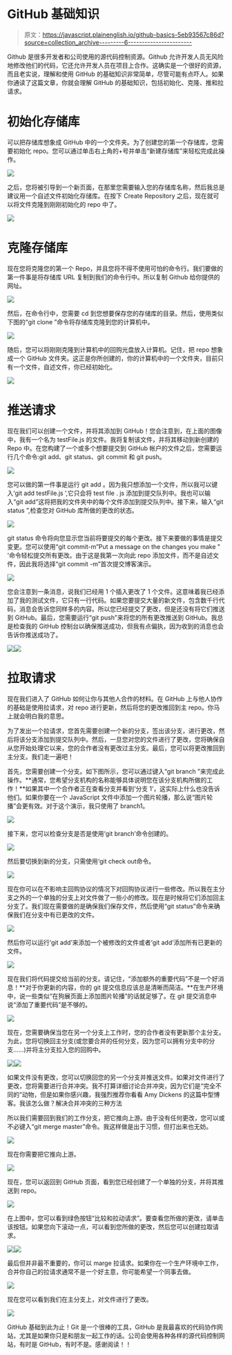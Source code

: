 # GitHub 基础知识

> 原文：<https://javascript.plainenglish.io/github-basics-5eb93567c86d?source=collection_archive---------6----------------------->

Github 是很多开发者和公司使用的源代码控制资源。Github 允许开发人员无风险地修改他们的代码，它还允许开发人员在项目上合作。这确实是一个很好的资源，而且老实说，理解和使用 GitHub 的基础知识非常简单，尽管可能有点吓人。如果你通读了这篇文章，你就会理解 GitHub 的基础知识，包括初始化、克隆、推和拉请求。

# 初始化存储库

可以把存储库想象成 GitHub 中的一个文件夹。为了创建您的第一个存储库，您需要初始化 repo。您可以通过单击右上角的+号并单击“新建存储库”来轻松完成此操作。

![](img/fbf53ec6d4060fce99971b03d62d33d2.png)

之后，您将被引导到一个新页面，在那里您需要输入您的存储库名称，然后我总是建议用一个自述文件初始化存储库。在按下 Create Repository 之后，现在就可以将文件克隆到刚刚初始化的 repo 中了。

![](img/7c981c2be1f72f702a0fe53a19dc1003.png)

# 克隆存储库

现在您将克隆您的第一个 Repo，并且您将不得不使用可怕的命令行。我们要做的第一件事是将存储库 URL 复制到我们的命令行中。所以复制 Github 给你提供的网址。

![](img/7c966a6f9b627e301c2813f0330c5601.png)

然后，在命令行中，您需要 cd 到您想要保存您的存储库的目录。然后，使用类似下图的“git clone <url github="" provides="">”命令将存储库克隆到您的计算机中。</url>

![](img/b21e75e04d63be59e5a15574baecb12b.png)

随后，您可以将刚刚克隆到计算机中的回购光盘放入计算机。记住，把 repo 想象成一个 GitHub 文件夹。这正是你所创建的，你的计算机中的一个文件夹，目前只有一个文件，自述文件，你已经初始化。

![](img/2fdb97f862cf384313b0f797d90cc51d.png)

# 推送请求

现在我们可以创建一个文件，并将其添加到 GitHub！您会注意到，在上面的图像中，我有一个名为 testFile.js 的文件。我将复制该文件，并将其移动到新创建的 Repo 中。在您构建了一个或多个想要提交到 GitHub 帐户的文件之后，您需要运行几个命令:git add、git status、git commit 和 git push。

![](img/2d15f1a3a497f6196418737a6b91e354.png)

您可以做的第一件事是运行 git add <specify which="" file="" or="" files="" to="" add="">。因为我只想添加一个文件，所以我可以键入‘git add testFile.js ’,它只会将 test file . js 添加到提交队列中。我也可以输入“git add”这将把我的文件夹中的每个文件添加到提交队列中。接下来，输入“git status ”,检查您对 GitHub 库所做的更改的状态。</specify>

![](img/e49f4b50dc51b83eb8303a7454a89f81.png)

git status 命令将向您显示您当前将要提交的每个更改。接下来要做的事情是提交变更。您可以使用“git commit-m”Put a message on the changes you make " '命令轻松提交所有更改。由于这是我第一次向此 repo 添加文件，而不是自述文件，因此我将选择“git commit -m”首次提交博客演示。

![](img/e1173dc501befe2361523d93adade2b4.png)

您会注意到一条消息，说我们已经用 1 个插入更改了 1 个文件。这意味着我已经添加了我的测试文件，它只有一行代码。如果您要提交大量的新文件，包含数千行代码，消息会告诉您同样多的内容。所以您已经提交了更改，但是还没有将它们推送到 GitHub。最后，您需要运行“git push”来将您的所有更改推送到 GitHub。我总是检查我的 GitHub 控制台以确保推送成功，但我有点偏执，因为收到的消息也会告诉你推送成功了。

![](img/918c03bf86b04689d30e481a102d99eb.png)![](img/2698de01bf4a347bbe05d03b03a0ebc2.png)

# 拉取请求

现在我们进入了 GitHub 如何让你与其他人合作的材料。在 GitHub 上与他人协作的基础是使用拉请求，对 repo 进行更新，然后将您的更改推回到主 repo。你马上就会明白我的意思。

为了发出一个拉请求，您首先需要创建一个新的分支，签出该分支，进行更改，然后将该分支添加到提交队列中。然后，一旦您对您的文件进行了更改，您将确保自从您开始处理它以来，您的合作者没有更改过主分支。最后，您可以将更改推回到主分支。我们走一遍吧！

首先，您需要创建一个分支。如下图所示，您可以通过键入“git branch <branch name="">”来完成此操作。**通常，您希望分支机构的名称能够具体说明您在该分支机构所做的工作！**如果其中一个合作者正在查看分支并看到‘分支 1’，这实际上什么也没告诉他们。如果你要在一个 JavaScript 文件中添加一个图片轮播，那么说“图片轮播”会更有效。对于这个演示，我只使用了 branch1。</branch>

![](img/177593086f939ef3eeef9110c4d6dea3.png)

接下来，您可以检查分支是否是使用‘git branch’命令创建的。

![](img/8288e27420a432277fea8e60e41518ad.png)

然后要切换到新的分支，只需使用‘git check out<branch name="">命令。</branch>

![](img/fcfa944b5b9dfd91baa4c93c3441bcbc.png)

现在你可以在不影响主回购协议的情况下对回购协议进行一些修改。所以我在主分支之外的一个单独的分支上对文件做了一些小的修改。现在是时候将它们添加回主分支了。我们现在需要做的是确保我们保存文件，然后使用“git status”命令来确保我们在分支中有已更改的文件。

![](img/bf9356fd156ef0c9d9b1bf88dc91980f.png)

然后你可以运行‘git add<files changed="">’来添加一个被修改的文件或者‘git add’添加所有已更新的文件。</files>

![](img/4b4404b975e63ea883e72f8a4942fbf7.png)

现在我们将代码提交给当前的分支。请记住，“添加额外的重要代码”不是一个好消息！**对于你更新的内容，你的 git 提交信息应该总是清晰而简洁。**在生产环境中，说一些类似“在狗展页面上添加图片轮播”的话就足够了。在 git 提交消息中说“添加了重要代码”是不够的。

![](img/fbc5cc8346fb82a4ab0e7cee837616d6.png)

现在，您需要确保当您在另一个分支上工作时，您的合作者没有更新那个主分支。为此，您将切换回主分支(或您要合并的任何分支，因为您可以拥有分支中的分支……)并将主分支拉入您的回购中。

![](img/3ed4353798bceddacc2e23d398a43b43.png)![](img/44a635234da8d413ca619da987f5a806.png)

如果文件没有更改，您可以切换回您的另一个分支并推送文件。如果对文件进行了更改，您将需要进行合并冲突。我不打算详细讨论合并冲突，因为它们是“完全不同的”动物，但是如果你感兴趣，我强烈推荐你看看 Amy Dickens 的这篇中型博客。我该怎么做？解决合并冲突的三种方法

所以我们需要回到我们的工作分支，把它推向上游。由于没有任何更改，您可以或不必键入“git merge master”命令。我这样做是出于习惯，但打出来也无妨。

![](img/f10b2f4c387f8c678971ba0b6f136cd0.png)

现在你需要把它推向上游。

![](img/9b60a661094104dcb63d23aa8325b300.png)

现在，您可以返回到 GitHub 页面，看到您已经创建了一个单独的分支，并将其推送到 repo。

![](img/3b0ef281eccc24b3cc46cd6b04586050.png)

在上图中，您可以看到绿色按钮“比较和拉动请求”。要查看您所做的更改，请单击该按钮。如果您向下滚动一点，可以看到您所做的更改，然后您可以创建拉取请求。

![](img/6759e43bfe0f5d1b2af2637a9c54f048.png)![](img/a202bdf8e7586518ad7e72fe9b3f6632.png)

最后但并非最不重要的，你可以 marge 拉请求。如果你在一个生产环境中工作，合并你自己的拉请求通常不是一个好主意，你可能希望一个同事去做。

![](img/b806451cb0ca00cfa126b338c0246488.png)

现在您可以看到我们在主分支上，对文件进行了更改。

![](img/2f2232a1018f44e81c009ea3db3086c4.png)

GitHub 基础到此为止！Git 是一个很棒的工具，GitHub 是我最喜欢的代码协作网站，尤其是如果你只是和朋友一起工作的话。公司会使用各种各样的源代码控制网站，有时是 GitHub，有时不是。感谢阅读！！